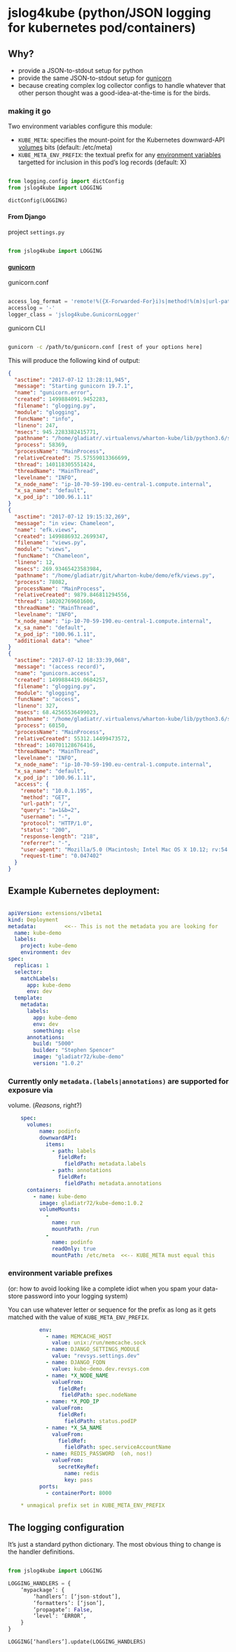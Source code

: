 
# jslog4kube (python/JSON logging for kubernetes pod/containers)


## Why?

  * provide a JSON-to-stdout setup for python
  * provide the same JSON-to-stdout setup for [gunicorn](http://gunicorn.org)
  * because creating complex log collector configs to handle whatever
    that other person thought was a good-idea-at-the-time is for the birds.

### making it go

Two environment variables configure this module:

  * `KUBE_META`: specifies the mount-point for the Kubernetes downward-API 
  [volumes](https://kubernetes.io/docs/tasks/inject-data-application/downward-api-volume-expose-pod-information/) bits (default: /etc/meta)
  * `KUBE_META_ENV_PREFIX`: the textual prefix for any 
  [environment variables](https://kubernetes.io/docs/tasks/inject-data-application/environment-variable-expose-pod-information/)
  targetted for inclusion in this pod’s log records (default: X) 


```python

from logging.config import dictConfig
from jslog4kube import LOGGING

dictConfig(LOGGING)

```


#### From Django

project `settings.py`
```python

from jslog4kube import LOGGING

```

#### [gunicorn](http://gunicorn.org)

gunicorn.conf
```python

access_log_format = 'remote!%({X-Forwarded-For}i)s|method!%(m)s|url-path!%(U)s|query!%(q)s|username!%(u)s|protocol!%(H)s|status!%(s)s|response-length!%(b)s|referrer!%(f)s|user-agent!%(a)s|request-time!%(L)s'
accesslog = '-'
logger_class = 'jslog4kube.GunicornLogger'

```

gunicorn CLI
```bash

gunicorn -c /path/to/gunicorn.conf [rest of your options here]
```


This will produce the following kind of output:

```json
{
  "asctime": "2017-07-12 13:28:11,945",
  "message": "Starting gunicorn 19.7.1",
  "name": "gunicorn.error",
  "created": 1499884091.9452283,
  "filename": "glogging.py",
  "module": "glogging",
  "funcName": "info",
  "lineno": 247,
  "msecs": 945.2283382415771,
  "pathname": "/home/gladiatr/.virtualenvs/wharton-kube/lib/python3.6/site-packages/gunicorn/glogging.py",
  "process": 58369,
  "processName": "MainProcess",
  "relativeCreated": 75.57559013366699,
  "thread": 140118305551424,
  "threadName": "MainThread",
  "levelname": "INFO",
  "x_node_name": "ip-10-70-59-190.eu-central-1.compute.internal",
  "x_sa_name": "default",
  "x_pod_ip": "100.96.1.11"
}
{
  "asctime": "2017-07-12 19:15:32,269",
  "message": "in view: Chameleon",
  "name": "efk.views",
  "created": 1499886932.2699347,
  "filename": "views.py",
  "module": "views",
  "funcName": "Chameleon",
  "lineno": 12,
  "msecs": 269.93465423583984,
  "pathname": "/home/gladiatr/git/wharton-kube/demo/efk/views.py",
  "process": 78082,
  "processName": "MainProcess",
  "relativeCreated": 9879.846811294556,
  "thread": 140202769601600,
  "threadName": "MainThread",
  "levelname": "INFO",
  "x_node_name": "ip-10-70-59-190.eu-central-1.compute.internal",
  "x_sa_name": "default",
  "x_pod_ip": "100.96.1.11",
  "additional data": "whee"
}
{
  "asctime": "2017-07-12 18:33:39,068",
  "message": "(access record)",
  "name": "gunicorn.access",
  "created": 1499884419.0684257,
  "filename": "glogging.py",
  "module": "glogging",
  "funcName": "access",
  "lineno": 327,
  "msecs": 68.42565536499023,
  "pathname": "/home/gladiatr/.virtualenvs/wharton-kube/lib/python3.6/site-packages/gunicorn/glogging.py",
  "process": 60150,
  "processName": "MainProcess",
  "relativeCreated": 55312.14499473572,
  "thread": 140701128676416,
  "threadName": "MainThread",
  "levelname": "INFO",
  "x_node_name": "ip-10-70-59-190.eu-central-1.compute.internal",
  "x_sa_name": "default",
  "x_pod_ip": "100.96.1.11",
  "access": {
    "remote": "10.0.1.195",
    "method": "GET",
    "url-path": "/",
    "query": "a=1&b=2",
    "username": "-",
    "protocol": "HTTP/1.0",
    "status": "200",
    "response-length": "218",
    "referrer": "-",
    "user-agent": "Mozilla/5.0 (Macintosh; Intel Mac OS X 10.12; rv:54.0) Gecko/20100101 Firefox/54.0",
    "request-time": "0.047402"
  }
}
```


## Example Kubernetes deployment:

```yaml

apiVersion: extensions/v1beta1
kind: Deployment
metadata:         <<-- This is not the metadata you are looking for
  name: kube-demo
  labels:
    project: kube-demo
    environment: dev
spec:
  replicas: 1
  selector:
    matchLabels:
      app: kube-demo
      env: dev
  template:
    metadata:
      labels:
        app: kube-demo
        env: dev
        something: else
      annotations:
        build: "5000"
        builder: "Stephen Spencer"
        image: "gladiatr72/kube-demo"
        version: "1.0.2"

```

### Currently only `metadata.(labels|annotations)` are supported for exposure via
volume. (_Reasons_, right?)

```yaml
    spec:
      volumes:
          name: podinfo
          downwardAPI:
            items:
              - path: labels
                fieldRef:
                  fieldPath: metadata.labels
              - path: annotations
                fieldRef:
                  fieldPath: metadata.annotations
      containers:
        - name: kube-demo
          image: gladiatr72/kube-demo:1.0.2
          volumeMounts:
            -
              name: run
              mountPath: /run
            -
              name: podinfo
              readOnly: true
              mountPath: /etc/meta  <<-- KUBE_META must equal this
```

### environment variable prefixes
(or: how to avoid looking like a complete idiot when you spam your data-store
password into your logging system)

You can use whatever letter or sequence for the prefix as long as it gets matched
with the value of `KUBE_META_ENV_PREFIX`.

```yaml
          env:
            - name: MEMCACHE_HOST
              value: unix:/run/memcache.sock
            - name: DJANGO_SETTINGS_MODULE
              value: "revsys.settings.dev"
            - name: DJANGO_FQDN
              value: kube-demo.dev.revsys.com
            - name: *X_NODE_NAME
              valueFrom:
                fieldRef:
                 fieldPath: spec.nodeName
            - name: *X_POD_IP
              valueFrom:
                fieldRef:
                  fieldPath: status.podIP
            - name: *X_SA_NAME
              valueFrom:
                fieldRef:
                  fieldPath: spec.serviceAccountName
            - name: REDIS_PASSWORD  (oh, nos!)
              valueFrom:
                secretKeyRef:
                  name: redis
                  key: pass
          ports:
            - containerPort: 8000

    * unmagical prefix set in KUBE_META_ENV_PREFIX

```

## The logging configuration

It’s just a standard python dictionary. The most obvious thing to change
is the handler definitions.


```python

from jslog4kube import LOGGING

LOGGING_HANDLERS = {
    ‘mypackage’: {
        ‘handlers’: [‘json-stdout’],
        ‘formatters’: [‘json’],
        ‘propagate’: False,
        ‘level’: ‘ERROR’,
    }
}

LOGGING[‘handlers’].update(LOGGING_HANDLERS)

```





